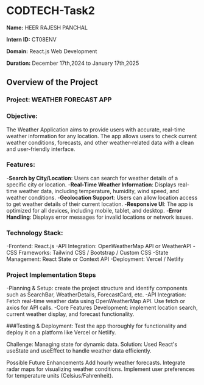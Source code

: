 # CODTECH-Task2
**Name:** HEER RAJESH PANCHAL

**Intern ID:** CT08ENV

**Domain:** React.js Web Development

**Duration:** December 17th,2024 to January 17th,2025

## Overview of the Project

### Project: WEATHER FORECAST APP

### Objective:
The Weather Application aims to provide users with accurate, real-time weather information for any location. The app allows users to check current weather conditions, forecasts, and other weather-related data with a clean and user-friendly interface.

### Features: 
-**Search by City/Location**: Users can search for weather details of a specific city or location.
-**Real-Time Weather Information**: Displays real-time weather data, including temperature, humidity, wind speed, and weather conditions.
-**Geolocation Support**: Users can allow location access to get weather details of their current location.
-**Responsive UI**: The app is optimized for all devices, including mobile, tablet, and desktop.
-**Error Handling**: Displays error messages for invalid locations or network issues.

### Technology Stack:
-Frontend: React.js
-API Integration: OpenWeatherMap API or WeatherAPI
-CSS Frameworks: Tailwind CSS / Bootstrap / Custom CSS
-State Management: React State or Context API
-Deployment: Vercel / Netlify

### Project Implementation Steps
-Planning & Setup: create the project structure and identify components such as SearchBar, WeatherDetails, ForecastCard, etc.
-API Integration: Fetch real-time weather data using OpenWeatherMap API. Use fetch or axios for API calls.
-Core Features Development: implement location search, current weather display, and forecast functionality.

###Testing & Deployment: Test the app thoroughly for functionality and deploy it on a platform like Vercel or Netlify.

Challenge: Managing state for dynamic data.
Solution: Used React's useState and useEffect to handle weather data efficiently.

Possible Future Enhancements
Add hourly weather forecasts.
Integrate radar maps for visualizing weather conditions.
Implement user preferences for temperature units (Celsius/Fahrenheit).
